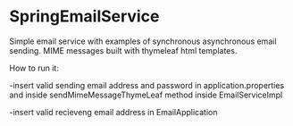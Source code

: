 # SpringEmailService

Simple email service with examples of synchronous asynchronous email sending.
MIME messages built with thymeleaf html templates.

How to run it:

-insert valid sending email address and password in application.properties and inside sendMimeMessageThymeLeaf method inside EmailServiceImpl

-insert valid recieveng email address in EmailApplication
